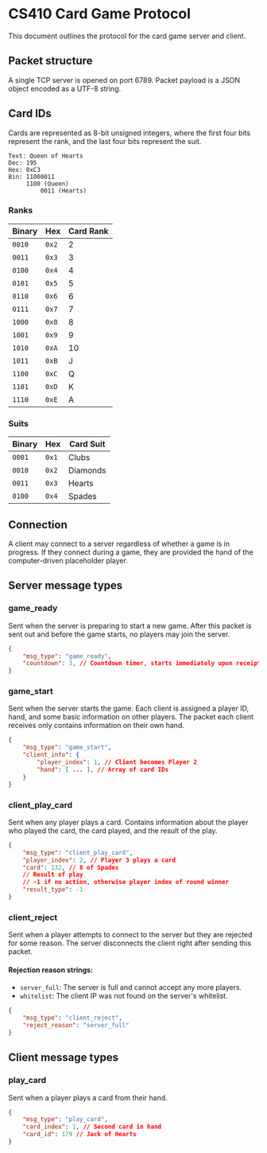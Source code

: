 # CS410 Card Game Protocol

This document outlines the protocol for the card game server and client.

## Packet structure

A single TCP server is opened on port 6789. Packet payload is a JSON object encoded as a UTF-8 string.

## Card IDs

Cards are represented as 8-bit unsigned integers, where the first four bits represent the rank, and the last four bits represent the suit.

```
Text: Queen of Hearts
Dec: 195
Hex: 0xC3
Bin: 11000011
     1100 (Queen)
         0011 (Hearts)
```

### Ranks
|Binary|Hex|Card Rank|
|---|---|---|
|`0010`|`0x2`|2|
|`0011`|`0x3`|3|
|`0100`|`0x4`|4|
|`0101`|`0x5`|5|
|`0110`|`0x6`|6|
|`0111`|`0x7`|7|
|`1000`|`0x8`|8|
|`1001`|`0x9`|9|
|`1010`|`0xA`|10|
|`1011`|`0xB`|J|
|`1100`|`0xC`|Q|
|`1101`|`0xD`|K|
|`1110`|`0xE`|A|

### Suits

|Binary|Hex|Card Suit|
|---|---|---|
|`0001`|`0x1`|Clubs|
|`0010`|`0x2`|Diamonds|
|`0011`|`0x3`|Hearts|
|`0100`|`0x4`|Spades|

## Connection

A client may connect to a server regardless of whether a game is in progress.
If they connect during a game, they are provided the hand of the computer-driven placeholder player.

## Server message types

### game_ready

Sent when the server is preparing to start a new game.
After this packet is sent out and before the game starts, no players may join the server.

```json
{
    "msg_type": "game_ready",
    "countdown": 3, // Countdown timer, starts immediately upon receipt
}
```

### game_start

Sent when the server starts the game. Each client is assigned a player ID,
hand, and some basic information on other players. The packet each client receives only contains information on their own hand.

```json
{
    "msg_type": "game_start",
    "client_info": {
        "player_index": 1, // Client becomes Player 2
        "hand": [ ... ], // Array of card IDs
    }
}
```

### client_play_card

Sent when any player plays a card. Contains information about the player
who played the card, the card played, and the result of the play.

```json
{
    "msg_type": "client_play_card",
    "player_index": 2, // Player 3 plays a card
    "card": 132, // 8 of Spades
    // Result of play
    // -1 if no action, otherwise player index of round winner
    "result_type": -1
}
```

### client_reject

Sent when a player attempts to connect to the server but they are rejected
for some reason. The server disconnects the client right after sending this packet.

#### Rejection reason strings:

* `server_full`: The server is full and cannot accept any more players.
* `whitelist`: The client IP was not found on the server's whitelist.

```json
{
    "msg_type": "client_reject",
    "reject_reason": "server_full"
}
```

## Client message types

### play_card

Sent when a player plays a card from their hand.

```json
{
    "msg_type": "play_card",
    "card_index": 1, // Second card in hand
    "card_id": 179 // Jack of Hearts
}
```